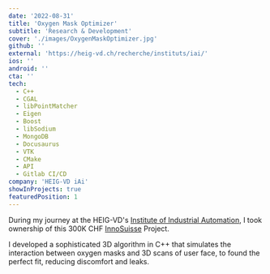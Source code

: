```yaml
---
date: '2022-08-31'
title: 'Oxygen Mask Optimizer'
subtitle: 'Research & Development'
cover: './images/OxygenMaskOptimizer.jpg'
github: ''
external: 'https://heig-vd.ch/recherche/instituts/iai/'
ios: ''
android: ''
cta: ''
tech:
  - C++
  - CGAL
  - libPointMatcher
  - Eigen
  - Boost
  - libSodium
  - MongoDB
  - Docusaurus
  - VTK
  - CMake
  - API
  - Gitlab CI/CD
company: 'HEIG-VD iAi'
showInProjects: true
featuredPosition: 1
---
```


During my journey at the HEIG-VD's [Institute of Industrial Automation](https://heig-vd.ch/recherche/instituts/iai/), I took ownership of this 300K&nbsp;CHF [InnoSuisse](https://www.innosuisse.admin.ch/) Project.

I developed a sophisticated 3D algorithm in C++ that simulates the interaction between oxygen masks and 3D scans of user face, to found the perfect fit, reducing discomfort and leaks.
